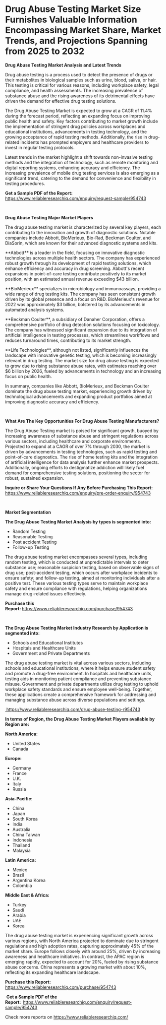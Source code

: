 <p><h1>Drug Abuse Testing Market Size Furnishes Valuable Information Encompassing Market Share, Market Trends, and Projections Spanning from 2025 to 2032</h1></p><p><strong>Drug Abuse Testing Market Analysis and Latest Trends</strong></p>
<p><p>Drug abuse testing is a process used to detect the presence of drugs or their metabolites in biological samples such as urine, blood, saliva, or hair. This testing is critical for various reasons, including workplace safety, legal compliance, and health assessments. The increasing prevalence of substance abuse and the rising awareness of its detrimental effects have driven the demand for effective drug testing solutions.</p><p>The Drug Abuse Testing Market is expected to grow at a CAGR of 11.4% during the forecast period, reflecting an expanding focus on improving public health and safety. Key factors contributing to market growth include the implementation of stringent drug policies across workplaces and educational institutions, advancements in testing technology, and the growing acceptance of rapid testing methods. Additionally, the rise in drug-related incidents has prompted employers and healthcare providers to invest in regular testing protocols. </p><p>Latest trends in the market highlight a shift towards non-invasive testing methods and the integration of technology, such as remote monitoring and digital reporting systems, enhancing accuracy and efficiency. The increasing prevalence of mobile drug testing services is also emerging as a significant trend, catering to the demand for convenience and flexibility in testing procedures.</p></p>
<p><strong>Get a Sample PDF of the Report:&nbsp;</strong> <a href="https://www.reliableresearchiq.com/enquiry/request-sample/954743?utm_campaign=3136&utm_medium=2&utm_source=Github&utm_content=ia&utm_term=07032025&utm_id=drug-abuse-testing">https://www.reliableresearchiq.com/enquiry/request-sample/954743</a></p>
<p>&nbsp;</p>
<p><strong>Drug Abuse Testing Major Market Players</strong></p>
<p><p>The drug abuse testing market is characterized by several key players, each contributing to the innovation and growth of diagnostic solutions. Notable companies include Abbott, BioMerieux, Bio-Rad, Beckman Coulter, and DiaSorin, which are known for their advanced diagnostic systems and kits.</p><p>**Abbott** is a leader in the field, focusing on innovative diagnostic technologies across multiple health sectors. The company has experienced robust growth through its development of rapid testing solutions, which enhance efficiency and accuracy in drug screening. Abbott's recent expansions in point-of-care testing contribute positively to its market position, with an estimated annual revenue exceeding $43 billion.</p><p>**BioMerieux** specializes in microbiology and immunoassays, providing a wide range of drug testing kits. The company has seen consistent growth driven by its global presence and a focus on R&D. BioMerieux's revenue for 2022 was approximately $3 billion, bolstered by its advancements in automated analysis systems.</p><p>**Beckman Coulter**, a subsidiary of Danaher Corporation, offers a comprehensive portfolio of drug detection solutions focusing on toxicology. The company has witnessed significant expansion due to its integration of artificial intelligence in testing processes, which streamlines workflows and reduces turnaround times, contributing to its market strength.</p><p>**Life Technologies**, although not listed, significantly influences the landscape with innovative genetic testing, which is becoming increasingly relevant in drug testing. The market size for drug abuse testing is expected to grow due to rising substance abuse rates, with estimates reaching over $6 billion by 2026, fueled by advancements in technology and an increasing focus on public health.</p><p>In summary, companies like Abbott, BioMerieux, and Beckman Coulter dominate the drug abuse testing market, experiencing growth driven by technological advancements and expanding product portfolios aimed at improving diagnostic accuracy and efficiency.</p></p>
<p>&nbsp;</p>
<p><strong>What Are The Key Opportunities For Drug Abuse Testing Manufacturers?</strong></p>
<p><p>The Drug Abuse Testing market is poised for significant growth, buoyed by increasing awareness of substance abuse and stringent regulations across various sectors, including healthcare and corporate environments. Projected to expand at a CAGR of over 7% through 2030, the market is driven by advancements in testing technologies, such as rapid testing and point-of-care diagnostics. The rise of home testing kits and the integration of artificial intelligence for data analysis further enhance market prospects. Additionally, ongoing efforts to destigmatize addiction will likely fuel demand for comprehensive testing solutions, positioning the sector for robust, sustained expansion.</p></p>
<p><strong>Inquire or Share Your Questions If Any Before Purchasing This Report:</strong> <a href="https://www.reliableresearchiq.com/enquiry/pre-order-enquiry/954743?utm_campaign=3136&utm_medium=2&utm_source=Github&utm_content=ia&utm_term=07032025&utm_id=drug-abuse-testing">https://www.reliableresearchiq.com/enquiry/pre-order-enquiry/954743</a></p>
<p>&nbsp;</p>
<p><strong>Market Segmentation</strong></p>
<p><strong>The Drug Abuse Testing Market Analysis by types is segmented into:</strong></p>
<p><ul><li>Random Testing</li><li>Reasonable Testing</li><li>Post accident Testing</li><li>Follow-up Testing</li></ul></p>
<p><p>The drug abuse testing market encompasses several types, including random testing, which is conducted at unpredictable intervals to deter substance use; reasonable suspicion testing, based on observable signs of drug use; post-accident testing, which occurs after workplace incidents to ensure safety; and follow-up testing, aimed at monitoring individuals after a positive test. These various testing types serve to maintain workplace safety and ensure compliance with regulations, helping organizations manage drug-related issues effectively.</p></p>
<p><strong>Purchase this Report:&nbsp;</strong><a href="https://www.reliableresearchiq.com/purchase/954743?utm_campaign=3136&utm_medium=2&utm_source=Github&utm_content=ia&utm_term=07032025&utm_id=drug-abuse-testing">https://www.reliableresearchiq.com/purchase/954743</a></p>
<p>&nbsp;</p>
<p><strong>The Drug Abuse Testing Market Industry Research by Application is segmented into:</strong></p>
<p><ul><li>Schools and Educational Institutes</li><li>Hospitals and Healthcare Units</li><li>Government and Private Departments</li></ul></p>
<p><p>The drug abuse testing market is vital across various sectors, including schools and educational institutions, where it helps ensure student safety and promote a drug-free environment. In hospitals and healthcare units, testing aids in monitoring patient compliance and preventing substance misuse. Government and private departments utilize drug testing to uphold workplace safety standards and ensure employee well-being. Together, these applications create a comprehensive framework for addressing and managing substance abuse across diverse populations and settings.</p></p>
<p><a href="https://www.reliableresearchiq.com/drug-abuse-testing-r954743?utm_campaign=3136&utm_medium=2&utm_source=Github&utm_content=ia&utm_term=07032025&utm_id=drug-abuse-testing">&nbsp;https://www.reliableresearchiq.com/drug-abuse-testing-r954743</a></p>
<p><strong>In terms of Region, the Drug Abuse Testing Market Players available by Region are:</strong></p>
<p>
    <p> <strong> North America: </strong>
        <ul>
            <li>United States</li>
            <li>Canada</li>
        </ul>
        </p> 
    <p> <strong> Europe: </strong>
        <ul>
            <li>Germany</li>
            <li>France</li>
            <li>U.K.</li>
            <li>Italy</li>
            <li>Russia</li>
        </ul>
        </p> 
    <p> <strong> Asia-Pacific: </strong>
        <ul>
            <li>China</li>
            <li>Japan</li>
            <li>South Korea</li>
            <li>India</li>
            <li>Australia</li>
            <li>China Taiwan</li>
            <li>Indonesia</li>
            <li>Thailand</li>
            <li>Malaysia</li>
        </ul>
        </p> 
    <p> <strong> Latin America: </strong>
        <ul>
            <li>Mexico</li>
            <li>Brazil</li>
            <li>Argentina Korea</li>
            <li>Colombia</li>
        </ul>
        </p> 
    <p> <strong> Middle East & Africa: </strong>
        <ul>
            <li>Turkey</li>
            <li>Saudi</li>
            <li>Arabia</li>
            <li>UAE</li>
            <li>Korea</li>
        </ul>
    </p>
    </p>
<p><p>The drug abuse testing market is experiencing significant growth across various regions, with North America projected to dominate due to stringent regulations and high adoption rates, capturing approximately 45% of the market share. Europe follows closely with around 25%, driven by increasing awareness and healthcare initiatives. In contrast, the APAC region is emerging rapidly, expected to account for 20%, fueled by rising substance abuse concerns. China represents a growing market with about 10%, reflecting its expanding healthcare landscape.</p></p>
<p><strong>Purchase this Report: </strong><a href="https://www.reliableresearchiq.com/purchase/954743?utm_campaign=3136&utm_medium=2&utm_source=Github&utm_content=ia&utm_term=07032025&utm_id=drug-abuse-testing">https://www.reliableresearchiq.com/purchase/954743</a></p>
<p>&nbsp;<strong>Get a Sample PDF of the Report:&nbsp;&nbsp;</strong><a href="https://www.reliableresearchiq.com/enquiry/request-sample/954743?utm_campaign=3136&utm_medium=2&utm_source=Github&utm_content=ia&utm_term=07032025&utm_id=drug-abuse-testing">https://www.reliableresearchiq.com/enquiry/request-sample/954743</a></p>
<p><strong></strong></p>
<p>Check more reports on <a href="https://www.reliableresearchiq.com/?utm_campaign=3136&utm_medium=2&utm_source=Github&utm_content=ia&utm_term=07032025&utm_id=drug-abuse-testing">https://www.reliableresearchiq.com/</a></p>